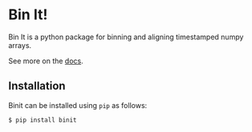 # Bin It!

Bin It is a python package for binning and aligning timestamped numpy arrays. 

See more on the [docs](https://binit.readthedocs.io/en/latest/index.html).

## Installation

Binit can be installed using `pip` as follows:

```
$ pip install binit
```
